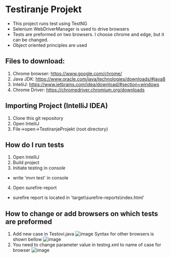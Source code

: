 # Testiranje Projekt
- This project runs test using TestNG
- Selenium WebDriverManager is used to drive browsers
- Tests are preformed on two browsers. I choose chrome and edge, but it can be changed.
- Object oriented principles are used

## Files to download:
1. Chrome browser: https://www.google.com/chrome/
2. Java JDK: https://www.oracle.com/java/technologies/downloads/#java8
3. InteliiJ: https://www.jetbrains.com/idea/download/#section=windows
4. Chrome Driver: https://chromedriver.chromium.org/downloads

## Importing Project (IntelliJ IDEA)
1. Clone this git repository
2. Open InteliiJ
3. File->open->TestiranjeProjekt (root directory)

## How do I run tests
1. Open IntelliJ
2. Build project
3. Initiate testing in console
- write 'mvn test' in console
4. Open surefire-report
- surefire report is located in 'target\surefire-reports\index.html'

## How to change or add browsers on which tests are preformed
1. Add new case in Testovi.java
![image](https://user-images.githubusercontent.com/23449108/152692387-b8104fdd-5e48-45b5-a5d3-f0c071e4117c.png)
Syntax for other browsers is shown bellow
![image](https://user-images.githubusercontent.com/23449108/152691762-19da5846-298f-497b-b7a9-5883e97d04d5.png)
2. You need to change parameter value in testng.xml to name of case for browser
![image](https://user-images.githubusercontent.com/23449108/152692406-7e3a9942-b708-4d65-ba5b-1725e470bb47.png)





